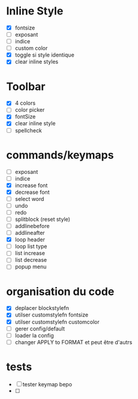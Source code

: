 # Inline Style

- [x] fontsize
- [ ] exposant
- [ ] indice
- [ ] custom color
- [x] toggle si style identique
- [x] clear inline styles

# Toolbar 
- [x] 4 colors
- [ ] color picker
- [x] fontSize
- [x] clear inline style 
- [ ] spellcheck 
# commands/keymaps

- [ ] exposant
- [ ] indice
- [x] increase font
- [x] decrease font
- [ ] select word
- [ ] undo
- [ ] redo
- [ ] splitblock (reset style)
- [ ] addlinebefore
- [ ] addlineafter
- [x] loop header
- [ ] loop list type
- [ ] list increase
- [ ] list decrease
- [ ] popup menu

# organisation du code

- [x] deplacer blockstylefn
- [x] utilser customstylefn fontsize
- [x] utilser customstylefn customcolor
- [ ] gerer config/default
- [ ] loader la config
- [ ] changer APPLY to FORMAT et peut être d'autrs

# tests

- [ ] tester keymap bepo
- [ ]
